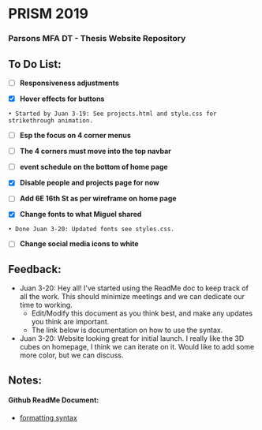 # PRISM 2019
### Parsons MFA DT - Thesis Website Repository

## To Do List:

- [ ] **Responsiveness adjustments**

- [x] **Hover effects for buttons**
```
• Started by Juan 3-19: See projects.html and style.css for strikethrough animation.
```
- [ ] **Esp the focus on 4 corner menus**

- [ ] **The 4 corners must move into the top navbar**

- [ ] **event schedule on the bottom of home page**

- [x] **Disable people and projects page for now**

- [ ] **Add 6E 16th St as per wireframe on home page**

- [x] **Change fonts to what Miguel shared**
```
• Done Juan 3-20: Updated fonts see styles.css.
```
- [ ] **Change social media icons to white**

## Feedback:
- Juan 3-20: Hey all! I've started using the ReadMe doc to keep track of all the work. This should minimize meetings and we can dedicate our time to working.
  - Edit/Modify this document as you think best, and make any updates you think are important.
  - The link below is documentation on how to use the syntax.
- Juan 3-20: Website looking great for initial launch. I really like the 3D cubes on homepage, I think we can iterate on it. Would like to add some more color, but we can discuss.

## Notes:

#### Github ReadMe Document:
- [formatting syntax](https://help.github.com/en/articles/basic-writing-and-formatting-syntax)



